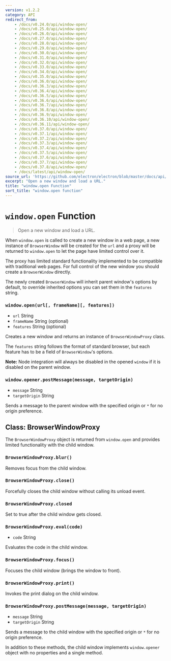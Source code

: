 ```yaml
---
version: v1.2.2
category: API
redirect_from:
    - /docs/v0.24.0/api/window-open/
    - /docs/v0.25.0/api/window-open/
    - /docs/v0.26.0/api/window-open/
    - /docs/v0.27.0/api/window-open/
    - /docs/v0.28.0/api/window-open/
    - /docs/v0.29.0/api/window-open/
    - /docs/v0.30.0/api/window-open/
    - /docs/v0.31.0/api/window-open/
    - /docs/v0.32.0/api/window-open/
    - /docs/v0.33.0/api/window-open/
    - /docs/v0.34.0/api/window-open/
    - /docs/v0.35.0/api/window-open/
    - /docs/v0.36.0/api/window-open/
    - /docs/v0.36.3/api/window-open/
    - /docs/v0.36.4/api/window-open/
    - /docs/v0.36.5/api/window-open/
    - /docs/v0.36.6/api/window-open/
    - /docs/v0.36.7/api/window-open/
    - /docs/v0.36.8/api/window-open/
    - /docs/v0.36.9/api/window-open/
    - /docs/v0.36.10/api/window-open/
    - /docs/v0.36.11/api/window-open/
    - /docs/v0.37.0/api/window-open/
    - /docs/v0.37.1/api/window-open/
    - /docs/v0.37.2/api/window-open/
    - /docs/v0.37.3/api/window-open/
    - /docs/v0.37.4/api/window-open/
    - /docs/v0.37.5/api/window-open/
    - /docs/v0.37.6/api/window-open/
    - /docs/v0.37.7/api/window-open/
    - /docs/v0.37.8/api/window-open/
    - /docs/latest/api/window-open/
source_url: 'https://github.com/electron/electron/blob/master/docs/api/window-open.md'
excerpt: "Open a new window and load a URL."
title: "window.open Function"
sort_title: "window.open function"
---
```


# `window.open` Function

> Open a new window and load a URL.

When `window.open` is called to create a new window in a web page, a new instance
of `BrowserWindow` will be created for the `url` and a proxy will be returned
to `window.open` to let the page have limited control over it.

The proxy has limited standard functionality implemented to be
compatible with traditional web pages. For full control of the new window
you should create a `BrowserWindow` directly.

The newly created `BrowserWindow` will inherit parent window's options by
default, to override inherited options you can set them in the `features`
string.

### `window.open(url[, frameName][, features])`

* `url` String
* `frameName` String (optional)
* `features` String (optional)

Creates a new window and returns an instance of `BrowserWindowProxy` class.

The `features` string follows the format of standard browser, but each feature
has to be a field of `BrowserWindow`'s options.

**Note:** Node integration will always be disabled in the opened `window` if it
is disabled on the parent window.

### `window.opener.postMessage(message, targetOrigin)`

* `message` String
* `targetOrigin` String

Sends a message to the parent window with the specified origin or `*` for no
origin preference.

## Class: BrowserWindowProxy

The `BrowserWindowProxy` object is returned from `window.open` and provides
limited functionality with the child window.

### `BrowserWindowProxy.blur()`

Removes focus from the child window.

### `BrowserWindowProxy.close()`

Forcefully closes the child window without calling its unload event.

### `BrowserWindowProxy.closed`

Set to true after the child window gets closed.

### `BrowserWindowProxy.eval(code)`

* `code` String

Evaluates the code in the child window.

### `BrowserWindowProxy.focus()`

Focuses the child window (brings the window to front).

### `BrowserWindowProxy.print()`

Invokes the print dialog on the child window.

### `BrowserWindowProxy.postMessage(message, targetOrigin)`

* `message` String
* `targetOrigin` String

Sends a message to the child window with the specified origin or `*` for no
origin preference.

In addition to these methods, the child window implements `window.opener` object
with no properties and a single method.
